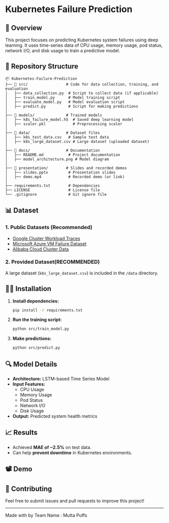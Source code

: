 # Kubernetes Failure Prediction

## 📌 Overview
This project focuses on predicting Kubernetes system failures using deep learning. It uses time-series data of CPU usage, memory usage, pod status, network I/O, and disk usage to train a predictive model.

## 📂 Repository Structure
```
📦 Kubernetes-Failure-Prediction
├── 📂 src/                 # Code for data collection, training, and evaluation
│   ├── data_collection.py  # Script to collect data (if applicable)
│   ├── train_model.py      # Model training script
│   ├── evaluate_model.py   # Model evaluation script
│   ├── predict.py          # Script for making predictions
│
├── 📂 models/              # Trained models
│   ├── k8s_failure_model.h5  # Saved deep learning model
│   ├── scaler.pkl            # Preprocessing scaler
│
├── 📂 data/                # Dataset files
│   ├── k8s_test_data.csv   # Sample test data
│   ├── k8s_large_dataset.csv # Large dataset (uploaded dataset)
│
├── 📂 docs/                # Documentation
│   ├── README.md           # Project documentation
│   ├── model_architecture.png # Model diagram
│
├── 📂 presentation/        # Slides and recorded demos
│   ├── slides.pptx         # Presentation slides
│   ├── demo.mp4            # Recorded demo (or link)
│
├── requirements.txt        # Dependencies
├── LICENSE                 # License file
└── .gitignore              # Git ignore file
```

## 📊 Dataset
### **1. Public Datasets (Recommended)**
- [Google Cluster Workload Traces](https://github.com/google/cluster-data)
- [Microsoft Azure VM Failure Dataset](https://github.com/Azure/AzurePublicDataset)
- [Alibaba Cloud Cluster Data](https://tianchi.aliyun.com/dataset/dataDetail?dataId=1)

### **2. Provided Dataset**(RECOMMENDED)
A large dataset (`k8s_large_dataset.csv`) is included in the `/data` directory.

## 🧑‍💻 Installation
1. **Install dependencies:**
   ```bash
   pip install -r requirements.txt
   ```
2. **Run the training script:**
   ```bash
   python src/train_model.py
   ```
3. **Make predictions:**
   ```bash
   python src/predict.py
   ```

## 🔍 Model Details
- **Architecture:** LSTM-based Time Series Model
- **Input Features:**
  - CPU Usage
  - Memory Usage
  - Pod Status
  - Network I/O
  - Disk Usage
- **Output:** Predicted system health metrics

## 📈 Results
- Achieved **MAE of ~2.5%** on test data.
- Can help **prevent downtime** in Kubernetes environments.

## 📽️ Demo


## 🤝 Contributing
Feel free to submit issues and pull requests to improve this project!

---
Made with by Team Name : Mutta Puffs

